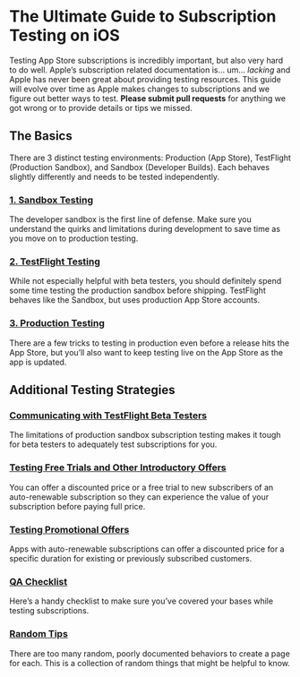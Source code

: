 # The Ultimate Guide to Subscription Testing on iOS
Testing App Store subscriptions is incredibly important, but also very hard to do well. Apple’s subscription related documentation is... um... _lacking_ and Apple has never been great about providing testing resources. This guide will evolve over time as Apple makes changes to subscriptions and we figure out better ways to test. **Please submit pull requests** for anything we got wrong or to provide details or tips we missed.

## The Basics

There are 3 distinct testing environments: Production (App Store), TestFlight (Production Sandbox), and Sandbox (Developer Builds). Each behaves slightly differently and needs to be tested independently.

### [1. Sandbox Testing](https://github.com/RevenueCat/iOS-Subscription-Testing/blob/master/basics/sandbox.md)
The developer sandbox is the first line of defense. Make sure you understand the quirks and limitations during development to save time as you move on to production testing.

### [2. TestFlight Testing](https://github.com/RevenueCat/iOS-Subscription-Testing/blob/master/basics/testflight.md)
While not especially helpful with beta testers, you should definitely spend some time testing the production sandbox before shipping. TestFlight behaves like the Sandbox, but uses production App Store accounts.

### [3. Production Testing](https://github.com/RevenueCat/iOS-Subscription-Testing/blob/master/basics/production.md)
There are a few tricks to testing in production even before a release hits the App Store, but you’ll also want to keep testing live on the App Store as the app is updated.

## Additional Testing Strategies

### [Communicating with TestFlight Beta Testers](https://github.com/RevenueCat/iOS-Subscription-Testing/blob/master/additional/testflight.md)
The limitations of production sandbox subscription testing makes it tough for beta testers to adequately test subscriptions for you.

### [Testing Free Trials and Other Introductory Offers](https://github.com/RevenueCat/iOS-Subscription-Testing/blob/master/additional/introductory.md)
You can offer a discounted price or a free trial to new subscribers of an auto-renewable subscription so they can experience the value of your subscription before paying full price.

### [Testing Promotional Offers](https://github.com/RevenueCat/iOS-Subscription-Testing/blob/master/additional/promotional.md)
Apps with auto-renewable subscriptions can offer a discounted price for a specific duration for existing or previously subscribed customers.

### [QA Checklist](https://github.com/RevenueCat/iOS-Subscription-Testing/blob/master/additional/qa-checklist.md)
Here’s a handy checklist to make sure you’ve covered your bases while testing subscriptions.

### [Random Tips](https://github.com/RevenueCat/iOS-Subscription-Testing/blob/master/additional/random.md)
There are too many random, poorly documented behaviors to create a page for each. This is a collection of random things that might be helpful to know.
